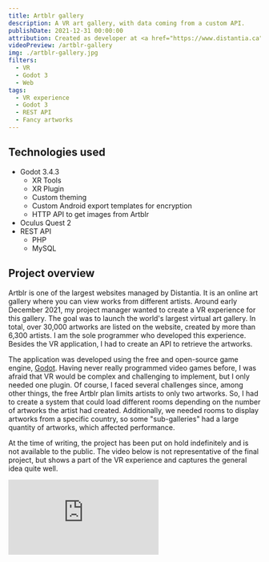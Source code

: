 ```yaml
---
title: Artblr gallery
description: A VR art gallery, with data coming from a custom API.
publishDate: 2021-12-31 00:00:00
attribution: Created as developer at <a href="https://www.distantia.ca">Distantia</a>
videoPreview: /artblr-gallery
img: ./artblr-gallery.jpg
filters:
  - VR
  - Godot 3
  - Web
tags:
  - VR experience
  - Godot 3
  - REST API
  - Fancy artworks
---
```


## Technologies used

- Godot 3.4.3
  - XR Tools
  - XR Plugin
  - Custom theming
  - Custom Android export templates for encryption
  - HTTP API to get images from Artblr
- Oculus Quest 2
- REST API
  - PHP
  - MySQL

## Project overview

Artblr is one of the largest websites managed by Distantia. It is an online art gallery where you can view works from different artists. Around early December 2021, my project manager wanted to create a VR experience for this gallery. The goal was to launch the world's largest virtual art gallery. In total, over 30,000 artworks are listed on the website, created by more than 6,300 artists. I am the sole programmer who developed this experience. Besides the VR application, I had to create an API to retrieve the artworks.

The application was developed using the free and open-source game engine, [Godot](https://godotengine.org/). Having never really programmed video games before, I was afraid that VR would be complex and challenging to implement, but I only needed one plugin. Of course, I faced several challenges since, among other things, the free Artblr plan limits artists to only two artworks. So, I had to create a system that could load different rooms depending on the number of artworks the artist had created. Additionally, we needed rooms to display artworks from a specific country, so some "sub-galleries" had a large quantity of artworks, which affected performance.

At the time of writing, the project has been put on hold indefinitely and is not available to the public. The video below is not representative of the final project, but shows a part of the VR experience and captures the general idea quite well.

<iframe src="https://www.youtube-nocookie.com/embed/rLD5zsYyT1g" title="YouTube video player" frameborder="0" allow="accelerometer; autoplay; clipboard-write; encrypted-media; gyroscope; picture-in-picture; web-share" allowfullscreen></iframe>
